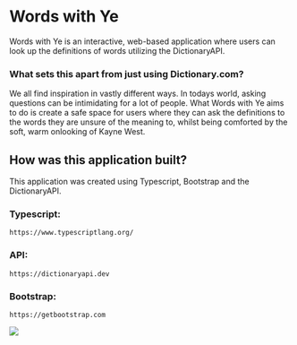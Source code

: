 # Words with Ye
Words with Ye is an interactive, web-based application where users can look up the definitions of words utilizing the DictionaryAPI.

### What sets this apart from just using Dictionary.com?
We all find inspiration in vastly different ways. In todays world, asking questions can be intimidating for a lot of people. What Words with Ye aims to do is create a safe space for users where they can ask the definitions to the words they are unsure of the meaning to, whilst being comforted by the soft, warm onlooking of Kayne West. 

## How was this application built?

This application was created using Typescript, Bootstrap and the DictionaryAPI.

### Typescript:
`https://www.typescriptlang.org/`

### API:
`https://dictionaryapi.dev`

### Bootstrap:
`https://getbootstrap.com` 

![](https://github.com/NinaEmiko/WhatsTypescript/blob/main/RPReplay-Final1681658597.gif)
